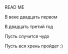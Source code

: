 READ ME

В веке двадцать первом

В двадцать третий год

Пусть случится чудо

Пусть вся хрень пройдет :)